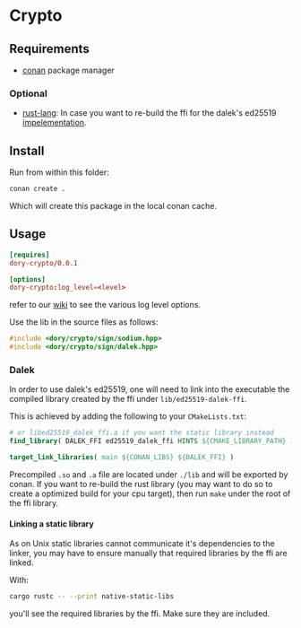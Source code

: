 # Crypto

## Requirements

- [conan](https://conan.io/) package manager

### Optional
- [rust-lang](https://www.rust-lang.org/):
In case you want to re-build the ffi for the dalek's ed25519 [impelementation](https://github.com/dalek-cryptography/ed25519-dalek).

## Install

Run from within this folder:

```sh
conan create .
```

Which will create this package in the local conan cache.

## Usage

```toml
[requires]
dory-crypto/0.0.1

[options]
dory-crypto:log_level=<level>
```

refer to our [wiki](https://github.com/LPD-EPFL/dory/wiki/Logger) to
see the various log level options.

Use the lib in the source files as follows:

```cpp
#include <dory/crypto/sign/sodium.hpp>
#include <dory/crypto/sign/dalek.hpp>
```

### Dalek
In order to use dalek's ed25519, one will need to link into the executable the
compiled library created by the ffi under `lib/ed25519-dalek-ffi`.

This is achieved by adding the following to your `CMakeLists.txt`: 

```cmake
# or libed25519_dalek_ffi.a if you want the static library instead
find_library( DALEK_FFI ed25519_dalek_ffi HINTS ${CMAKE_LIBRARY_PATH} )

target_link_libraries( main ${CONAN_LIBS} ${DALEK_FFI} )
```

Precompiled `.so` and `.a` file are located under `./lib` and will be exported by conan.
If you want to re-build the rust library (you may want to do so to create a optimized build for your cpu target), 
then run `make` under the root of the ffi library.

#### Linking a static library

As on Unix static libraries cannot communicate it's dependencies to the linker,
you may have to ensure manually that required libraries by the ffi are linked.

With:

```sh
cargo rustc -- --print native-static-libs
```

you'll see the required libraries by the ffi. Make sure they are included.
